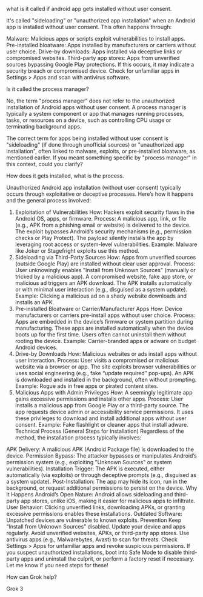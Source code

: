 what is it called if android app gets installed without user consent.


It's called "sideloading" or "unauthorized app installation" when an Android app is installed without user consent. This often happens through:

Malware: Malicious apps or scripts exploit vulnerabilities to install apps.
Pre-installed bloatware: Apps installed by manufacturers or carriers without user choice.
Drive-by downloads: Apps installed via deceptive links or compromised websites.
Third-party app stores: Apps from unverified sources bypassing Google Play protections.
If this occurs, it may indicate a security breach or compromised device. Check for unfamiliar apps in Settings > Apps and scan with antivirus software.







Is it called the process manager?


No, the term "process manager" does not refer to the unauthorized installation of Android apps without user consent. A process manager is typically a system component or app that manages running processes, tasks, or resources on a device, such as controlling CPU usage or terminating background apps.

The correct term for apps being installed without user consent is "sideloading" (if done through unofficial sources) or "unauthorized app installation", often linked to malware, exploits, or pre-installed bloatware, as mentioned earlier. If you meant something specific by "process manager" in this context, could you clarify?







How does it gets installed, what is the process.


Unauthorized Android app installation (without user consent) typically occurs through exploitative or deceptive processes. Here’s how it happens and the general process involved:

1. Exploitation of Vulnerabilities
How: Hackers exploit security flaws in the Android OS, apps, or firmware.
Process:
A malicious app, link, or file (e.g., APK from a phishing email or website) is delivered to the device.
The exploit bypasses Android’s security mechanisms (e.g., permission checks or Play Protect).
The payload silently installs the app by leveraging root access or system-level vulnerabilities.
Example: Malware like Joker or Stagefright exploits use this method.
2. Sideloading via Third-Party Sources
How: Apps from unverified sources (outside Google Play) are installed without clear user approval.
Process:
User unknowingly enables "Install from Unknown Sources" (manually or tricked by a malicious app).
A compromised website, fake app store, or malicious ad triggers an APK download.
The APK installs automatically or with minimal user interaction (e.g., disguised as a system update).
Example: Clicking a malicious ad on a shady website downloads and installs an APK.
3. Pre-installed Bloatware or Carrier/Manufacturer Apps
How: Device manufacturers or carriers pre-install apps without user choice.
Process:
Apps are embedded in the device’s firmware or system partition during manufacturing.
These apps are installed automatically when the device boots up for the first time.
Users often cannot uninstall them without rooting the device.
Example: Carrier-branded apps or adware on budget Android devices.
4. Drive-by Downloads
How: Malicious websites or ads install apps without user interaction.
Process:
User visits a compromised or malicious website via a browser or app.
The site exploits browser vulnerabilities or uses social engineering (e.g., fake “update required” pop-ups).
An APK is downloaded and installed in the background, often without prompting.
Example: Rogue ads in free apps or pirated content sites.
5. Malicious Apps with Admin Privileges
How: A seemingly legitimate app gains excessive permissions and installs other apps.
Process:
User installs a malicious app from Google Play or a third-party source.
The app requests device admin or accessibility service permissions.
It uses these privileges to download and install additional apps without user consent.
Example: Fake flashlight or cleaner apps that install adware.
Technical Process (General Steps for Installation)
Regardless of the method, the installation process typically involves:

APK Delivery: A malicious APK (Android Package file) is downloaded to the device.
Permission Bypass: The attacker bypasses or manipulates Android’s permission system (e.g., exploiting "Unknown Sources" or system vulnerabilities).
Installation Trigger: The APK is executed, either automatically (via exploits) or through deceptive prompts (e.g., disguised as a system update).
Post-Installation: The app may hide its icon, run in the background, or request additional permissions to persist on the device.
Why It Happens
Android’s Open Nature: Android allows sideloading and third-party app stores, unlike iOS, making it easier for malicious apps to infiltrate.
User Behavior: Clicking unverified links, downloading APKs, or granting excessive permissions enables these installations.
Outdated Software: Unpatched devices are vulnerable to known exploits.
Prevention
Keep “Install from Unknown Sources” disabled.
Update your device and apps regularly.
Avoid unverified websites, APKs, or third-party app stores.
Use antivirus apps (e.g., Malwarebytes, Avast) to scan for threats.
Check Settings > Apps for unfamiliar apps and revoke suspicious permissions.
If you suspect unauthorized installations, boot into Safe Mode to disable third-party apps and uninstall the culprit, or perform a factory reset if necessary. Let me know if you need steps for these!








How can Grok help?





Grok 3
